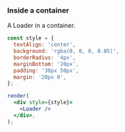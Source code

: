 ### Inside a container

A Loader in a container.

<!--start-code-->

```jsx
const style = {
  textAlign: 'center',
  background: 'rgba(0, 0, 0, 0.05)',
  borderRadius: '4px',
  marginBottom: '20px',
  padding: '30px 50px',
  margin: '20px 0',
};

render(
  <div style={style}>
    <Loader />
  </div>,
);
```

<!--end-code-->
